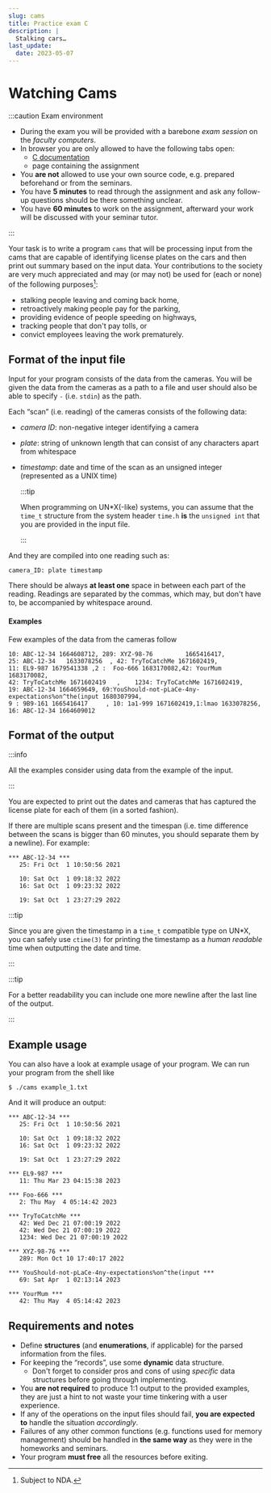 ```yaml
---
slug: cams
title: Practice exam C
description: |
  Stalking cars…
last_update:
  date: 2023-05-07
---
```


# Watching Cams

:::caution Exam environment

- During the exam you will be provided with a barebone _exam session_ on the
  _faculty computers_.
- In browser you are only allowed to have the following tabs open:
  - [C documentation](https://en.cppreference.com)
  - page containing the assignment
- You **are not** allowed to use your own source code, e.g. prepared beforehand
  or from the seminars.
- You have **5 minutes** to read through the assignment and ask any follow-up
  questions should be there something unclear.
- You have **60 minutes** to work on the assignment, afterward your work will be
  discussed with your seminar tutor.

:::

Your task is to write a program `cams` that will be processing input from the
cams that are capable of identifying license plates on the cars and then
print out summary based on the input data. Your contributions to the society are
very much appreciated and may (or may not) be used for (each or none) of the
following purposes[^1]:

- stalking people leaving and coming back home,
- retroactively making people pay for the parking,
- providing evidence of people speeding on highways,
- tracking people that don't pay tolls, or
- convict employees leaving the work prematurely.

## Format of the input file

Input for your program consists of the data from the cameras. You will be given
the data from the cameras as a path to a file and user should also be able to
specify `-` (i.e. `stdin`) as the path.

Each “scan” (i.e. reading) of the cameras consists of the following data:

- _camera ID_: non-negative integer identifying a camera
- _plate_: string of unknown length that can consist of any characters apart
  from whitespace
- _timestamp_: date and time of the scan as an unsigned integer (represented as
  a UNIX time)

  :::tip

  When programming on UN\*X(-like) systems, you can assume that the `time_t`
  structure from the system header `time.h` **is** the `unsigned int` that you
  are provided in the input file.

  :::

And they are compiled into one reading such as:

    camera_ID: plate timestamp

There should be always **at least one** space in between each part of the
reading. Readings are separated by the commas, which may, but don't have to, be
accompanied by whitespace around.

#### Examples

Few examples of the data from the cameras follow

```
10: ABC-12-34 1664608712, 289: XYZ-98-76         1665416417,
25: ABC-12-34   1633078256  , 42: TryToCatchMe 1671602419,
11: EL9-987 1679541338 ,2 :  Foo-666 1683170082,42: YourMum 1683170082,
42: TryToCatchMe 1671602419   ,    1234: TryToCatchMe 1671602419,
19: ABC-12-34 1664659649, 69:YouShould-not-pLaCe-4ny-expectations%on^the(input 1680307994,
9 : 9B9-161 1665416417     , 10: 1a1-999 1671602419,1:lmao 1633078256,
16: ABC-12-34 1664609012
```

## Format of the output

:::info

All the examples consider using data from the example of the input.

:::

You are expected to print out the dates and cameras that has captured the
license plate for each of them (in a sorted fashion).

If there are multiple scans present and the timespan (i.e. time difference
between the scans is bigger than 60 minutes, you should separate them by a
newline). For example:

```
*** ABC-12-34 ***
   25: Fri Oct  1 10:50:56 2021

   10: Sat Oct  1 09:18:32 2022
   16: Sat Oct  1 09:23:32 2022

   19: Sat Oct  1 23:27:29 2022
```

:::tip

Since you are given the timestamp in a `time_t` compatible type on UN\*X, you
can safely use `ctime(3)` for printing the timestamp as a _human readable_ time
when outputting the date and time.

:::

:::tip

For a better readability you can include one more newline after the last line
of the output.

:::

## Example usage

You can also have a look at example usage of your program. We can run your
program from the shell like

    $ ./cams example_1.txt

And it will produce an output:

    *** ABC-12-34 ***
       25: Fri Oct  1 10:50:56 2021

       10: Sat Oct  1 09:18:32 2022
       16: Sat Oct  1 09:23:32 2022

       19: Sat Oct  1 23:27:29 2022

    *** EL9-987 ***
       11: Thu Mar 23 04:15:38 2023

    *** Foo-666 ***
       2: Thu May  4 05:14:42 2023

    *** TryToCatchMe ***
       42: Wed Dec 21 07:00:19 2022
       42: Wed Dec 21 07:00:19 2022
       1234: Wed Dec 21 07:00:19 2022

    *** XYZ-98-76 ***
       289: Mon Oct 10 17:40:17 2022

    *** YouShould-not-pLaCe-4ny-expectations%on^the(input ***
       69: Sat Apr  1 02:13:14 2023

    *** YourMum ***
       42: Thu May  4 05:14:42 2023

## Requirements and notes

- Define **structures** (and **enumerations**, if applicable) for the parsed
  information from the files.
- For keeping the “records”, use some **dynamic** data structure.
  - Don't forget to consider pros and cons of using _specific_ data structures
    before going through implementing.
- You **are not required** to produce 1:1 output to the provided examples, they
  are just a hint to not waste your time tinkering with a user experience.
- If any of the operations on the input files should fail,
  **you are expected to** handle the situation _accordingly_.
- Failures of any other common functions (e.g. functions used for memory
  management) should be handled in **the same way** as they were in the
  homeworks and seminars.
- Your program **must free** all the resources before exiting.

[^1]: Subject to NDA.
